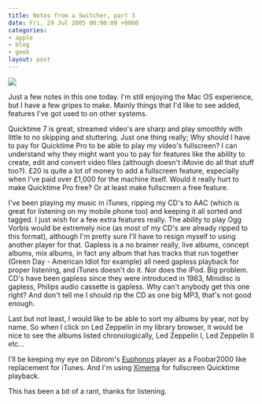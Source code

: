 ```yaml
---
title: Notes from a Switcher, part 3
date: Fri, 29 Jul 2005 00:00:00 +0000
categories:
- apple
- blog
- geek
layout: post
---
```


<img src="https://f001.backblazeb2.com/file/danbarber-me/images/2005-07-29-notes-from-a-switcher-part-3/quicktime.png" class="left" />

Just a few notes in this one today.  I'm still enjoying the Mac OS experience, but I have a few gripes to make.  Mainly things that I'd like to see added, features I've got used to on other systems.

<!-- more -->

Quicktime 7 is great, streamed video's are sharp and play smoothly with little to no skipping and stuttering.  Just one thing really; Why should I have to pay for Quicktime Pro to be able to play my video's fullscreen?  I can understand why they might want you to pay for features like the ability to create, edit and convert video files (although doesn't iMovie do all that stuff too?).  £20 is quite a lot of money to add a fullscreen feature, especially when I've paid over £1,000 for the machine itself.  Would it really hurt to make Quicktime Pro free?  Or at least make fullscreen a free feature.

I've been playing my music in iTunes, ripping my CD's to AAC (which is great for listening on my mobile phone too) and keeping it all sorted and tagged.  I just wish for a few extra features really.  The ability to play Ogg Vorbis would be extremely nice (as most of my CD's are already ripped to this format), although I'm pretty sure I'll have to resign myself to using another player for that.  Gapless is a no brainer really, live albums, concept albums, mix albums, in fact any album that has tracks that run together (Green Day - American Idiot for example) all need gapless playback for proper listening, and iTunes doesn't do it.  Nor does the iPod.  Big problem.  CD's have been gapless since they were introduced in 1983, Minidisc is gapless, Philips audio cassette is gapless.  Why can't anybody get this one right?  And don't tell me I should rip the CD as one big MP3, that's not good enough.

Last but not least, I would like to be able to sort my albums by year, not by name.  So when I click on Led Zeppelin in my library browser, it would be nice to see the albums listed chronologically, Led Zeppelin I, Led Zeppelin II etc...

I'll be keeping my eye on Dibrom's <a href="http://www.hydrogenaudio.org/forums/index.php?showtopic=34627">Euphonos</a> player as a Foobar2000 like replacement for iTunes.  And I'm using <a href="http://www.lightheadsw.com/xinema.php">Ximema</a> for fullscreen Quicktime playback.

This has been a bit of a rant, thanks for listening.



